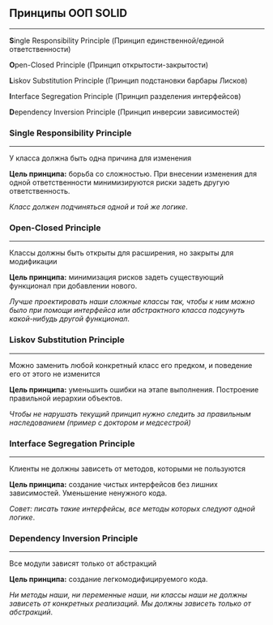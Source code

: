 ## Принципы ООП SOLID
___

**S**ingle Responsibility Principle (Принцип единственной/единой ответственности)

**O**pen-Closed Principle (Принцип открытости-закрытости)

**L**iskov Substitution Principle (Принцип подстановки барбары Лисков)

**I**nterface Segregation Principle (Принцип разделения интерфейсов)

**D**ependency Inversion Principle (Принцип инверсии зависимостей)

### Single Responsibility Principle
___
У класса должна быть одна причина для изменения

**Цель принципа:** борьба со сложностью. При внесении изменения для одной ответственности 
минимизируются риски задеть другую ответственность.

*Класс должен подчиняться одной и той же логике*.

### Open-Closed Principle
___
Классы должны быть открыты для расширения, но закрыты для модификации

**Цель принципа:** минимизация рисков задеть существующий функционал при добавлении нового.

*Лучше проектировать наши сложные классы так, чтобы к ним можно было при помощи интерфейса или абстрактного класса
подсунуть какой-нибудь другой функционал*.

### Liskov Substitution Principle
___
Можно заменить любой конкретный класс его предком, и поведение его от этого не изменится

**Цель принципа:** уменьшить ошибки на этапе выполнения. Построение правильной иерархии объектов.

*Чтобы не нарушать текущий принцип нужно следить за правильным наследованием (пример с доктором и медсестрой)*

### Interface Segregation Principle
___
Клиенты не должны зависеть от методов, которыми не пользуются

**Цель принципа:** создание чистых интерфейсов без лишних зависимостей. Уменьшение ненужного кода.

*Совет: писать такие интерфейсы, все методы которых следуют одной логике*.

### Dependency Inversion Principle
___
Все модули зависят только от абстракций

**Цель принципа:** создание легкомодифицируемого кода.

*Ни методы наши, ни переменные наши, ни классы наши не должны зависеть от конкретных реализаций. 
Мы должны зависеть только от абстракций*.